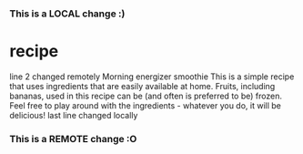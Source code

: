 ### This is a LOCAL change :)
# recipe
line 2 changed remotely
Morning energizer smoothie
This is a simple recipe that uses ingredients that are easily available at home.
Fruits, including bananas, used in this recipe can be (and often is preferred to be) frozen. 
Feel free to play around with the ingredients - whatever you do, it will be delicious!
last line changed locally
### This is a REMOTE change :O